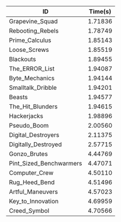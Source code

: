 |ID|Time(s)|
|-|-|
|Grapevine_Squad|1.71836|
|Rebooting_Rebels|1.78749|
|Prime_Calculus|1.85143|
|Loose_Screws|1.85519|
|Blackouts|1.89455|
|The_ERROR_List|1.94087|
|Byte_Mechanics|1.94144|
|Smalltalk_Dribble|1.94201|
|Beasts|1.94577|
|The_Hit_Blunders|1.94615|
|Hackerjacks|1.98896|
|Pseudo_Boom|2.00560|
|Digital_Destroyers|2.11375|
|Digitally_Destroyed|2.57715|
|Gonzo_Brutes|4.44769|
|Pint_Sized_Benchwarmers|4.47071|
|Computer_Crew|4.50110|
|Rug_Heed_Bend|4.51496|
|Artful_Maneuvers|4.57023|
|Key_to_Innovation|4.69959|
|Creed_Symbol|4.70566|
